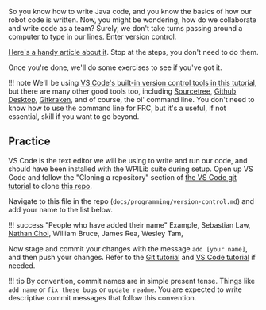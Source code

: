 So you know how to write Java code, and you know the basics of how our robot code is written.
Now, you might be wondering, how do we collaborate and write code as a team?
Surely, we don't take turns passing around a computer to type in our lines. Enter version control.

[Here's a handy article about it](https://www.freecodecamp.org/news/learn-the-basics-of-git-in-under-10-minutes-da548267cc91/). Stop at the steps, you don't need to do them.

Once you're done, we'll do some exercises to see if you've got it.

!!! note
    We'll be using [VS Code's built-in version control tools in this tutorial](https://code.visualstudio.com/docs/editor/versioncontrol), but there are many other good tools too, including [Sourcetree](https://www.sourcetreeapp.com/), [Github Desktop](https://desktop.github.com/), [Gitkraken](https://www.gitkraken.com/git-client), and of course, the ol' command line. 
    You don't need to know how to use the command line for FRC, but it's a useful, if not essential, skill if you want to go beyond.

## Practice

VS Code is the text editor we will be using to write and run our code, and should have been installed with the WPILib suite during setup. 
Open up VS Code and follow the "Cloning a repository" section of [the VS Code git tutorial](https://code.visualstudio.com/docs/editor/versioncontrol#_cloning-a-repository) to clone [this repo](https://github.com/MillsRoboticsTeam253/bobadocs).

Navigate to this file in the repo (`docs/programming/version-control.md`) and add your name to the list below.

!!! success "People who have added their name"
    <!-- Remember to add a comma after your name! -->
    <!-- Use a newline to write your name -->
    Example,
    Sebastian Law,
    [Nathan Choi](https://www.youtube.com/watch?v=dQw4w9WgXcQ),
    William Bruce,
    James Rea,
    Wesley Tam,


Now stage and commit your changes with the message `add [your name]`, and then push your changes. Refer to the [Git tutorial](https://guides.github.com/introduction/git-handbook/) and [VS Code tutorial](https://code.visualstudio.com/docs/editor/versioncontrol) if needed.

!!! tip
    By convention, commit names are in simple present tense. Things like `add name` or `fix these bugs` or `update readme`. 
    You are expected to write descriptive commit messages that follow this convention.

